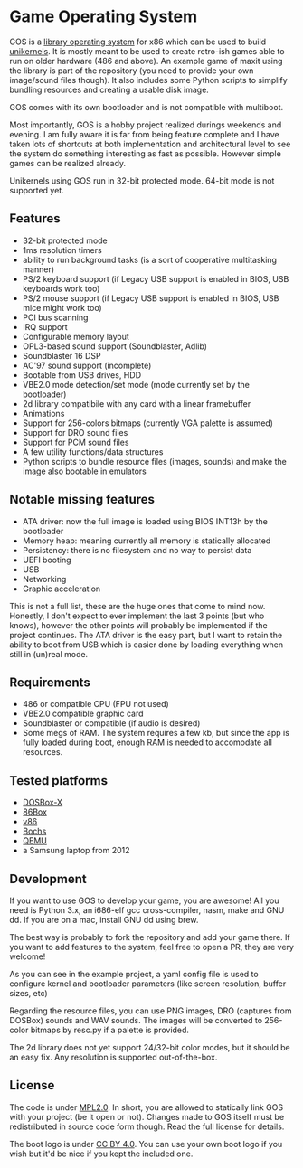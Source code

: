 # Game Operating System

GOS is a [library operating system](https://en.wikipedia.org/wiki/Operating_system#Library) for x86 which can be used to build [unikernels](https://en.wikipedia.org/wiki/Unikernel). It is mostly meant to be used to create retro-ish games able to run on older hardware (486 and above). An example game of maxit using the library is part of the repository (you need to provide your own image/sound files though). It also includes some Python scripts to simplify bundling resources and creating a usable disk image.

GOS comes with its own bootloader and is not compatible with multiboot.

Most importantly, GOS is a hobby project realized durings weekends and evening. I am fully aware it is far from being feature complete and I have taken lots of shortcuts at both implementation and architectural level to see the system do something interesting as fast as possible. However simple games can be realized already.

Unikernels using GOS run in 32-bit protected mode. 64-bit mode is not supported yet.

## Features
* 32-bit protected mode
* 1ms resolution timers
* ability to run background tasks (is a sort of cooperative multitasking manner)
* PS/2 keyboard support (if Legacy USB support is enabled in BIOS, USB keyboards work too)
* PS/2 mouse support (if Legacy USB support is enabled in BIOS, USB mice might work too)
* PCI bus scanning
* IRQ support
* Configurable memory layout
* OPL3-based sound support (Soundblaster, Adlib)
* Soundblaster 16 DSP
* AC'97 sound support (incomplete)
* Bootable from USB drives, HDD
* VBE2.0 mode detection/set mode (mode currently set by the bootloader)
* 2d library compatibile with any card with a linear framebuffer
* Animations
* Support for 256-colors bitmaps (currently VGA palette is assumed)
* Support for DRO sound files
* Support for PCM sound files
* A few utility functions/data structures
* Python scripts to bundle resource files (images, sounds) and make the image also bootable in emulators

## Notable missing features
* ATA driver: now the full image is loaded using BIOS INT13h by the bootloader
* Memory heap: meaning currently all memory is statically allocated
* Persistency: there is no filesystem and no way to persist data
* UEFI booting
* USB
* Networking
* Graphic acceleration

This is not a full list, these are the huge ones that come to mind now. Honestly, I don't expect to ever implement the last 3 points (but who knows), however the other points will probably be implemented if the project continues. The ATA driver is the easy part, but I want to retain the ability to boot from USB which is easier done by loading everything when still in (un)real mode.

## Requirements
* 486 or compatible CPU (FPU not used)
* VBE2.0 compatible graphic card
* Soundblaster or compatible (if audio is desired)
* Some megs of RAM. The system requires a few kb, but since the app is fully loaded during boot, enough RAM is needed to accomodate all resources.

## Tested platforms
* [DOSBox-X](https://dosbox-x.com/)
* [86Box](https://github.com/86Box/86Box)
* [v86](https://github.com/copy/v86)
* [Bochs](https://bochs.sourceforge.io/)
* [QEMU](https://www.qemu.org/documentation/)
* a Samsung laptop from 2012

## Development
If you want to use GOS to develop your game, you are awesome! All you need is Python 3.x, an i686-elf gcc cross-compiler, nasm, make and GNU dd. If you are on a mac, install GNU dd using brew.

The best way is probably to fork the repository and add your game there. If you want to add features to the system, feel free to open a PR, they are very welcome!

As you can see in the example project, a yaml config file is used to configure kernel and bootloader parameters (like screen resolution, buffer sizes, etc)

Regarding the resource files, you can use PNG images, DRO (captures from DOSBox) sounds and WAV sounds. The images will be converted to 256-color bitmaps by resc.py if a palette is provided.

The 2d library does not yet support 24/32-bit color modes, but it should be an easy fix. Any resolution is supported out-of-the-box.

## License
The code is under [MPL2.0](LICENSE). In short, you are allowed to statically link GOS with your project (be it open or not). Changes made to GOS itself must be redistributed in source code form though. Read the full license for details.

The boot logo is under [CC BY 4.0](https://creativecommons.org/licenses/by/4.0/). You can use your own boot logo if you wish but it'd be nice if you kept the included one.